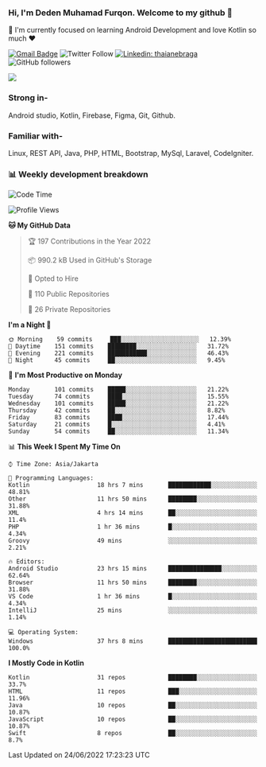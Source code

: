 ### Hi, I'm Deden Muhamad Furqon. Welcome to my github 👋

<!--
**furqoncreative/furqoncreative** is a ✨ _special_ ✨ repository because its `README.md` (this file) appears on your GitHub profile.

Here are some ideas to get you started:

- 🔭 I’m currently working on ...
- 👯 I’m looking to collaborate on ...
- 🤔 I’m looking for help with ...
- 💬 Ask me about ...
- 📫 How to reach me: ...
- 😄 Pronouns: ...
- ⚡ Fun fact: ...
-->

  🌱 I'm currently focused on learning Android Development and love Kotlin so much ❤ 

[![Gmail Badge](https://img.shields.io/badge/-furqoncreative24@gmail.com-c14438?style=flat-square&logo=Gmail&logoColor=white&link=mailto:furqoncreative24@gmail.com)](mailto:furqoncreative24@gmail.com)
![Twitter Follow](https://img.shields.io/twitter/follow/furqoncreative?label=Follow)
[![Linkedin: thaianebraga](https://img.shields.io/badge/-Deden_Muhamad_Furqon-blue?style=flat-square&logo=Linkedin&logoColor=white&link=https://www.linkedin.com/in/anmol-p-singh/)](https://www.linkedin.com/in/furqoncreative/)
![GitHub followers](https://img.shields.io/github/followers/furqoncreative?label=Follow&style=social)

<img src="https://github-readme-stats.sera5-dev.vercel.app/api?username=furqoncreative&hide=stars&show_icons=true&count_private=true&include_all_commits=true&title_color=#008080&icon_color=#008080&hide_border=true" width="">

### Strong in-

Android studio, Kotlin, Firebase, Figma, Git, Github.

### Familiar with-
Linux, REST API, Java, PHP, HTML, Bootstrap, MySql, Laravel, CodeIgniter.

### 📊 Weekly development breakdown

<!--START_SECTION:waka-->
![Code Time](http://img.shields.io/badge/Code%20Time-0%20secs-blue)

![Profile Views](http://img.shields.io/badge/Profile%20Views-0-blue)

**🐱 My GitHub Data** 

> 🏆 197 Contributions in the Year 2022
 > 
> 📦 990.2 kB Used in GitHub's Storage 
 > 
> 💼 Opted to Hire
 > 
> 📜 110 Public Repositories 
 > 
> 🔑 26 Private Repositories  
 > 
**I'm a Night 🦉** 

```text
🌞 Morning    59 commits     ███░░░░░░░░░░░░░░░░░░░░░░   12.39% 
🌆 Daytime    151 commits    ████████░░░░░░░░░░░░░░░░░   31.72% 
🌃 Evening    221 commits    ███████████░░░░░░░░░░░░░░   46.43% 
🌙 Night      45 commits     ██░░░░░░░░░░░░░░░░░░░░░░░   9.45%

```
📅 **I'm Most Productive on Monday** 

```text
Monday       101 commits    █████░░░░░░░░░░░░░░░░░░░░   21.22% 
Tuesday      74 commits     ████░░░░░░░░░░░░░░░░░░░░░   15.55% 
Wednesday    101 commits    █████░░░░░░░░░░░░░░░░░░░░   21.22% 
Thursday     42 commits     ██░░░░░░░░░░░░░░░░░░░░░░░   8.82% 
Friday       83 commits     ████░░░░░░░░░░░░░░░░░░░░░   17.44% 
Saturday     21 commits     █░░░░░░░░░░░░░░░░░░░░░░░░   4.41% 
Sunday       54 commits     ██░░░░░░░░░░░░░░░░░░░░░░░   11.34%

```


📊 **This Week I Spent My Time On** 

```text
⌚︎ Time Zone: Asia/Jakarta

💬 Programming Languages: 
Kotlin                   18 hrs 7 mins       ████████████░░░░░░░░░░░░░   48.81% 
Other                    11 hrs 50 mins      ████████░░░░░░░░░░░░░░░░░   31.88% 
XML                      4 hrs 14 mins       ██░░░░░░░░░░░░░░░░░░░░░░░   11.4% 
PHP                      1 hr 36 mins        █░░░░░░░░░░░░░░░░░░░░░░░░   4.34% 
Groovy                   49 mins             ░░░░░░░░░░░░░░░░░░░░░░░░░   2.21%

🔥 Editors: 
Android Studio           23 hrs 15 mins      ███████████████░░░░░░░░░░   62.64% 
Browser                  11 hrs 50 mins      ████████░░░░░░░░░░░░░░░░░   31.88% 
VS Code                  1 hr 36 mins        █░░░░░░░░░░░░░░░░░░░░░░░░   4.34% 
IntelliJ                 25 mins             ░░░░░░░░░░░░░░░░░░░░░░░░░   1.14%

💻 Operating System: 
Windows                  37 hrs 8 mins       █████████████████████████   100.0%

```

**I Mostly Code in Kotlin** 

```text
Kotlin                   31 repos            ████████░░░░░░░░░░░░░░░░░   33.7% 
HTML                     11 repos            ███░░░░░░░░░░░░░░░░░░░░░░   11.96% 
Java                     10 repos            ██░░░░░░░░░░░░░░░░░░░░░░░   10.87% 
JavaScript               10 repos            ██░░░░░░░░░░░░░░░░░░░░░░░   10.87% 
Swift                    8 repos             ██░░░░░░░░░░░░░░░░░░░░░░░   8.7%

```



 Last Updated on 24/06/2022 17:23:23 UTC
<!--END_SECTION:waka-->
